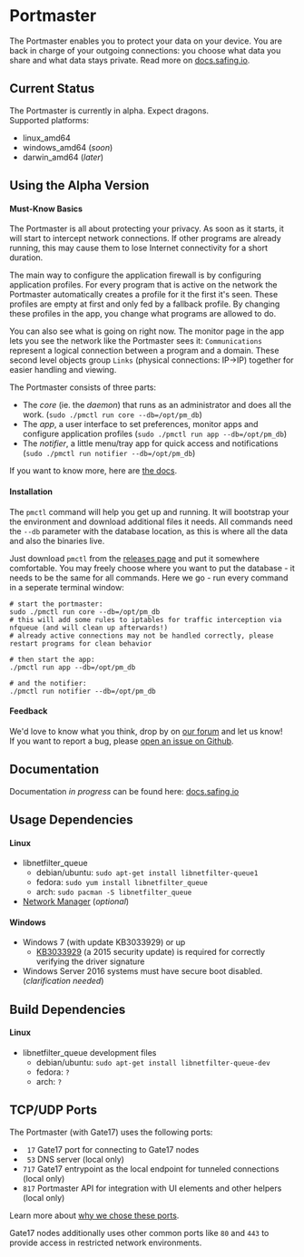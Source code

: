 # Portmaster

The Portmaster enables you to protect your data on your device. You are back in charge of your outgoing connections: you choose what data you share and what data stays private. Read more on [docs.safing.io](http://docs.safing.io/).

## Current Status

The Portmaster is currently in alpha. Expect dragons.  
Supported platforms:

- linux_amd64
- windows_amd64 (_soon_)
- darwin_amd64 (_later_)

## Using the Alpha Version

#### Must-Know Basics

The Portmaster is all about protecting your privacy. As soon as it starts, it will start to intercept network connections. If other programs are already running, this may cause them to lose Internet connectivity for a short duration.

The main way to configure the application firewall is by configuring application profiles. For every program that is active on the network the Portmaster automatically creates a profile for it the first it's seen. These profiles are empty at first and only fed by a fallback profile. By changing these profiles in the app, you change what programs are allowed to do.

You can also see what is going on right now. The monitor page in the app lets you see the network like the Portmaster sees it: `Communications` represent a logical connection between a program and a domain. These second level objects group `Links` (physical connections: IP->IP) together for easier handling and viewing.

The Portmaster consists of three parts:
- The _core_ (ie. the _daemon_) that runs as an administrator and does all the work. (`sudo ./pmctl run core --db=/opt/pm_db`)
- The _app_, a user interface to set preferences, monitor apps and configure application profiles (`sudo ./pmctl run app --db=/opt/pm_db`)
- The _notifier_, a little menu/tray app for quick access and notifications (`sudo ./pmctl run notifier --db=/opt/pm_db`)

If you want to know more, here are [the docs](http://docs.safing.io/).

#### Installation

The `pmctl` command will help you get up and running. It will bootstrap your the environment and download additional files it needs. All commands need the `--db` parameter with the database location, as this is where all the data and also the binaries live.

Just download `pmctl` from the [releases page](https://github.com/safing/portmaster/releases) and put it somewhere comfortable. You may freely choose where you want to put the database - it needs to be the same for all commands. Here we go - run every command in a seperate terminal window:

    # start the portmaster:
    sudo ./pmctl run core --db=/opt/pm_db
    # this will add some rules to iptables for traffic interception via nfqueue (and will clean up afterwards!)
    # already active connections may not be handled correctly, please restart programs for clean behavior

    # then start the app:
    ./pmctl run app --db=/opt/pm_db

    # and the notifier:
    ./pmctl run notifier --db=/opt/pm_db

#### Feedback

We'd love to know what you think, drop by on [our forum](https://discourse.safing.community/) and let us know!  
If you want to report a bug, please [open an issue on Github](https://github.com/safing/portmaster/issues/new).

## Documentation

Documentation _in progress_ can be found here: [docs.safing.io](http://docs.safing.io/)

## Usage Dependencies

#### Linux
- libnetfilter_queue
  - debian/ubuntu:  `sudo apt-get install libnetfilter-queue1`
  - fedora:         `sudo yum install libnetfilter_queue`
  - arch:           `sudo pacman -S libnetfilter_queue`
- [Network Manager](https://wiki.gnome.org/Projects/NetworkManager) (_optional_)

#### Windows
- Windows 7 (with update KB3033929) or up
  - [KB3033929](https://docs.microsoft.com/en-us/security-updates/SecurityAdvisories/2015/3033929) (a 2015 security update) is required for correctly verifying the driver signature
- Windows Server 2016 systems must have secure boot disabled. (_clarification needed_)

## Build Dependencies

#### Linux
- libnetfilter_queue development files
  - debian/ubuntu:  `sudo apt-get install libnetfilter-queue-dev`
  - fedora:         `?`
  - arch:           `?`

## TCP/UDP Ports

The Portmaster (with Gate17) uses the following ports:
- ` 17` Gate17 port for connecting to Gate17 nodes
- ` 53` DNS server (local only)
- `717` Gate17 entrypoint as the local endpoint for tunneled connections (local only)
- `817` Portmaster API for integration with UI elements and other helpers (local only)

Learn more about [why we chose these ports](https://docs.safing.io/docs/portmaster/os-integration.html).

Gate17 nodes additionally uses other common ports like `80` and `443` to provide access in restricted network environments.
